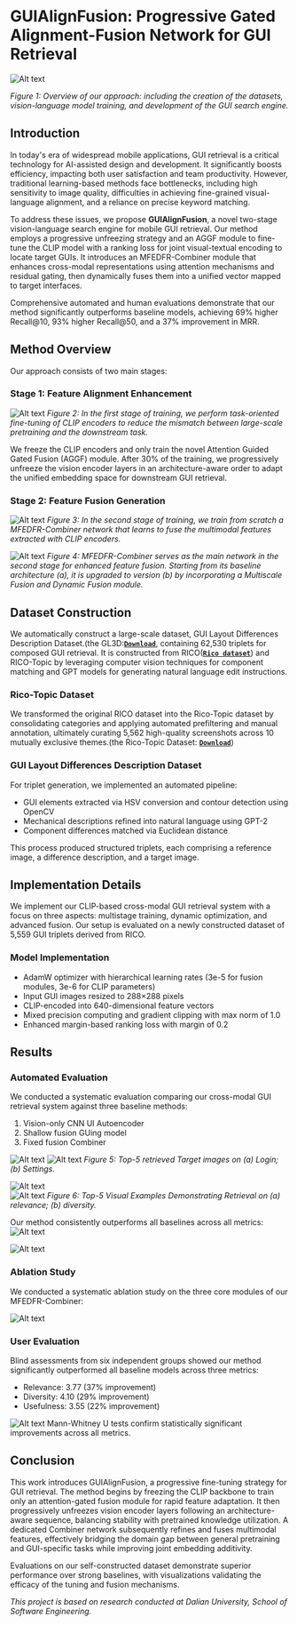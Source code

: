 # GUIAlignFusion: Progressive Gated Alignment-Fusion Network for GUI Retrieval
![Alt text](https://github.com/fangyanjia1999/-GUIAlignFusion/blob/main/Display/overall.PNG)

*Figure 1: Overview of our approach: including the creation of the datasets, vision-language model training, and development of the GUI search engine.*

## Introduction
In today's era of widespread mobile applications, GUI retrieval is a critical technology for AI-assisted design and development. It significantly boosts efficiency, impacting both user satisfaction and team productivity. However, traditional learning-based methods face bottlenecks, including high sensitivity to image quality, difficulties in achieving fine-grained visual-language alignment, and a reliance on precise keyword matching.

To address these issues, we propose **GUIAlignFusion**, a novel two-stage vision-language search engine for mobile GUI retrieval. Our method employs a progressive unfreezing strategy and an AGGF module to fine-tune the CLIP model with a ranking loss for joint visual-textual encoding to locate target GUIs. It introduces an MFEDFR-Combiner module that enhances cross-modal representations using attention mechanisms and residual gating, then dynamically fuses them into a unified vector mapped to target interfaces.

Comprehensive automated and human evaluations demonstrate that our method significantly outperforms baseline models, achieving 69% higher Recall@10, 93% higher Recall@50, and a 37% improvement in MRR.

## Method Overview
Our approach consists of two main stages:

### Stage 1: Feature Alignment Enhancement
![Alt text](https://github.com/fangyanjia1999/-GUIAlignFusion/blob/main/Display/stage1.png)
*Figure 2: In the first stage of training, we perform task-oriented fine-tuning of CLIP encoders to reduce the mismatch between large-scale pretraining and the downstream task.*

We freeze the CLIP encoders and only train the novel Attention Guided Gated Fusion (AGGF) module. After 30% of the training, we progressively unfreeze the vision encoder layers in an architecture-aware order to adapt the unified embedding space for downstream GUI retrieval.

### Stage 2: Feature Fusion Generation
![Alt text](https://github.com/fangyanjia1999/-GUIAlignFusion/blob/main/Display/stage2.jpg)
*Figure 3: In the second stage of training, we train from scratch a MFEDFR-Combiner network that learns to fuse the multimodal features extracted with CLIP encoders.*

![Alt text](https://github.com/fangyanjia1999/-GUIAlignFusion/blob/main/Display/Model2.png)
*Figure 4: MFEDFR-Combiner serves as the main network in the second stage for enhanced feature fusion. Starting from its baseline architecture (a), it is upgraded to version (b) by incorporating a Multiscale Fusion and Dynamic Fusion module.*

## Dataset Construction
We automatically construct a large-scale dataset, GUI Layout Differences Description Dataset.(the GL3D:**[`Download`](https://drive.google.com/drive/folders/1u7xzz5H-Di9QBOy0A1-FRWRlxTrI3f1Y?usp=drive_link)**, containing 62,530 triplets for composed GUI retrieval. It is constructed from RICO(**[`Rico dataset`](http://interactionmining.org/rico)**) and RICO-Topic by leveraging computer vision techniques for component matching and GPT models for generating natural language edit instructions.

### Rico-Topic Dataset
We transformed the original RICO dataset into the Rico-Topic dataset by consolidating categories and applying automated prefiltering and manual annotation, ultimately curating 5,562 high-quality screenshots across 10 mutually exclusive themes.(the Rico-Topic Dataset: **[`Download`](https://drive.google.com/file/d/11TPlera7HjaF4O_8s0dd8OPgvfd0AeWh/view?usp=sharing)**)

### GUI Layout Differences Description Dataset
For triplet generation, we implemented an automated pipeline:
- GUI elements extracted via HSV conversion and contour detection using OpenCV
- Mechanical descriptions refined into natural language using GPT-2
- Component differences matched via Euclidean distance

This process produced structured triplets, each comprising a reference image, a difference description, and a target image.

## Implementation Details
We implement our CLIP-based cross-modal GUI retrieval system with a focus on three aspects: multistage training, dynamic optimization, and advanced fusion. Our setup is evaluated on a newly constructed dataset of 5,559 GUI triplets derived from RICO.

### Model Implementation
- AdamW optimizer with hierarchical learning rates (3e-5 for fusion modules, 3e-6 for CLIP parameters)
- Input GUI images resized to 288×288 pixels
- CLIP-encoded into 640-dimensional feature vectors
- Mixed precision computing and gradient clipping with max norm of 1.0
- Enhanced margin-based ranking loss with margin of 0.2

## Results
### Automated Evaluation
We conducted a systematic evaluation comparing our cross-modal GUI retrieval system against three baseline methods:
1. Vision-only CNN UI Autoencoder
2. Shallow fusion GUing model
3. Fixed fusion Combiner

![Alt text](https://github.com/fangyanjia1999/-GUIAlignFusion/blob/main/Display/login.png)
![Alt text](https://github.com/fangyanjia1999/-GUIAlignFusion/blob/main/Display/setting.png)
*Figure 5: Top-5 retrieved Target images on (a) Login; (b) Settings.*

![Alt text](https://github.com/fangyanjia1999/-GUIAlignFusion/blob/main/Display/relevance.jpg)  
![Alt text](https://github.com/fangyanjia1999/-GUIAlignFusion/blob/main/Display/diversity.jpg)
*Figure 6: Top-5 Visual Examples Demonstrating Retrieval on (a) relevance; (b) diversity.*

Our method consistently outperforms all baselines across all metrics:
![Alt text](https://github.com/fangyanjia1999/-GUIAlignFusion/blob/main/Display/T1.png)

![Alt text](https://github.com/fangyanjia1999/-GUIAlignFusion/blob/main/Display/T2.png)
### Ablation Study
We conducted a systematic ablation study on the three core modules of our MFEDFR-Combiner:

![Alt text](https://github.com/fangyanjia1999/-GUIAlignFusion/blob/main/Display/T3.png)
### User Evaluation
Blind assessments from six independent groups showed our method significantly outperformed all baseline models across three metrics:
- Relevance: 3.77 (37% improvement)
- Diversity: 4.10 (29% improvement)
- Usefulness: 3.55 (22% improvement)

![Alt text](https://github.com/fangyanjia1999/-GUIAlignFusion/blob/main/Display/T4.png)
Mann-Whitney U tests confirm statistically significant improvements across all metrics.

## Conclusion
This work introduces GUIAlignFusion, a progressive fine-tuning strategy for GUI retrieval. The method begins by freezing the CLIP backbone to train only an attention-gated fusion module for rapid feature adaptation. It then progressively unfreezes vision encoder layers following an architecture-aware sequence, balancing stability with pretrained knowledge utilization. A dedicated Combiner network subsequently refines and fuses multimodal features, effectively bridging the domain gap between general pretraining and GUI-specific tasks while improving joint embedding additivity.

Evaluations on our self-constructed dataset demonstrate superior performance over strong baselines, with visualizations validating the efficacy of the tuning and fusion mechanisms.


*This project is based on research conducted at Dalian University, School of Software Engineering.*
